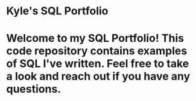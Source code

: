 # Kyle's SQL Portfolio
# Welcome to my SQL Portfolio! This code repository contains examples of SQL I've written. Feel free to take a look and reach out if you have any questions.
